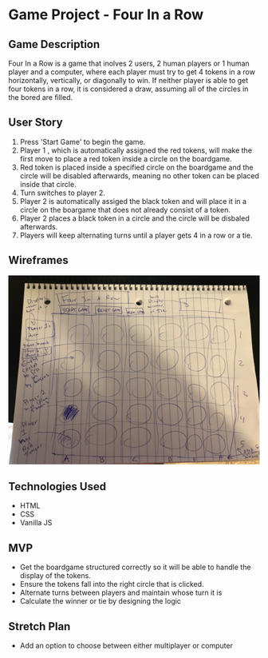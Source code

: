# Game Project - Four In a Row

## Game Description
Four In a Row is a game that inolves 2 users, 2 human players or 1 human player and a computer, where each player must try to get 4 tokens in a row horizontally, vertically, or diagonally to win. If neither player is able to get four tokens in a row, it is considered a draw, assuming all of the circles in the bored are filled.

## User Story
1. Press 'Start Game' to begin the game.
2. Player 1 , which is automatically assigned the red tokens, will make the first move to place a red token inside a circle on the boardgame.
3. Red token is placed inside a specified circle on the boardgame and the circle will be disabled afterwards, meaning no other token can be placed inside that circle.
4.  Turn switches to player 2.
5. Player 2 is automatically assiged the black token and will place it in a circle on the boargame that does not already consist of a token.
6. Player 2 places a black token in a circle and the circle will be disbaled afterwards.
7. Players will keep alternating turns until a player gets 4 in a row or a tie.

## Wireframes
![Wireframe for Four In a Row game](Wireframe.jpg)

## Technologies Used
- HTML
- CSS
- Vanilla JS

## MVP
- Get the boardgame structured correctly so it will be able to handle the display of the tokens.
- Ensure the tokens fall into the right circle that is clicked.
- Alternate turns between players and maintain whose turn it is 
- Calculate the winner or tie by designing the logic


## Stretch Plan
- Add an option to choose between either multiplayer or computer